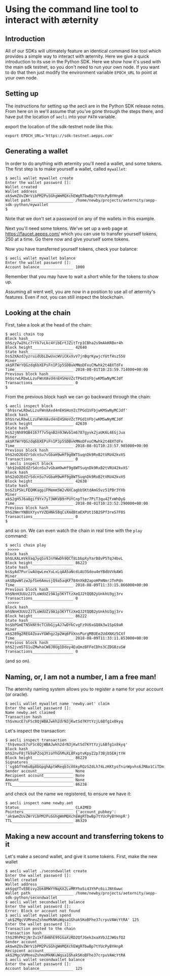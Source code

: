 # Using the command line tool to interact with æternity

## Introduction

All of our SDKs will ultimately feature an identical command line tool which provides a simple way to interact with æternity. Here we give a quick introduction to its use in the Python SDK. Here we show how it's used with the main sdk testnet, so you don't need to run your own node. If you want to do that then just modify the environment variable `EPOCH_URL` to point at your own node.

## Setting up

The instructions for setting up the aecli are in the Python SDK release notes. From here on in we'll assume that you've gone through the steps there, and have put the location of `aecli` into your `PATH` variable.

export the location of the sdk-testnet node like this:
```
export EPOCH_URL='https://sdk-testnet.aepps.com'
```

## Generating a wallet

In order to do anything with æternity you'll need a wallet, and some tokens. The first step is to make yourself a wallet, called `mywallet`:
```
$ aecli wallet mywallet create
Enter the wallet password []: 
Wallet created
Wallet address________________ ak$wmZUvZWrVibPM2PuSGhgWmMQXchEWgRTbwBp7tYUcPyBYHnpR
Wallet path___________________ /home/newby/projects/aeternity/aepp-sdk-python/mywallet
$ 
```

Note that we don't set a password on any of the wallets in this example.

Next you'll need some tokens. We've set up a web page at https://faucet.aepps.com/ which you can use to transfer yourself tokens, 250 at a time. Go there now and give yourself some tokens. 

Now you have transferred yourself tokens, check your balance:

```
$ aecli wallet mywallet balance
Enter the wallet password []: 
Account balance_______________ 1000
```

Remember that you may have to wait a short while for the tokens to show up.

Assuming all went well, you are now in a position to use all of æternity's features. Even if not, you can still inspect the blockchain.

## Looking at the chain

First, take a look at the head of the chain:
```
$ aecli chain top
Block hash____________________ bh$zy7w2hLc7rYk7vLkc4YibErtJZitTrp1CBha2s9mAkKRBxr4h
Block height__________________ 42640
State hash____________________ bs$2XAzdJyzruidUbLDwUxcWViCKxXvV7jnBqrKywjcYUtf4sz55U
Miner_________________________ ak$RTWrYQGzdq6bXEPsFn1PJp5SDBvkMNoDFxuCMwhk2t48XTdFx
Time__________________________ 2018-08-01T10:23:59.714000+00:00
Previous block hash___________ bh$srwLRbwLLzuFWnXAvd4nEHSHoVZcTPGd1VFbjwKMSwNyMCJdf
Transactions__________________ 0
$
```

From the previous block hash we can go backward through the chain:
```
$ aecli inspect block 'bh$srwLRbwLLzuFWnXAvd4nEHSHoVZcTPGd1VFbjwKMSwNyMCJdf'
Block hash____________________ bh$srwLRbwLLzuFWnXAvd4nEHSHoVZcTPGd1VFbjwKMSwNyMCJdf
Block height__________________ 42639
State hash____________________ bs$2jNh89QB4167f7v5qnB2n9JWvb1m6787gyvkZjaUK6L4EGjJux
Miner_________________________ ak$RTWrYQGzdq6bXEPsFn1PJp5SDBvkMNoDFxuCMwhk2t48XTdFx
Time__________________________ 2018-08-01T10:23:57.985000+00:00
Previous block hash___________ bh$2oD2EdZrSdcnSu7vGbaH9wHf9g8WTSuqnDk9RxB2tVRU42kvXS
Transactions__________________ 0
$ aecli inspect block 'bh$2oD2EdZrSdcnSu7vGbaH9wHf9g8WTSuqnDk9RxB2tVRU42kvXS'
Block hash____________________ bh$2oD2EdZrSdcnSu7vGbaH9wHf9g8WTSuqnDk9RxB2tVRU42kvXS
Block height__________________ 42638
State hash____________________ bs$2iPSkLFEQHKagpiFMemm5W2vNXCagbbSKtdAmG5vz51PBr3YXb
Miner_________________________ ak$2gH5J6a8gif9Yx7y73WKVB9rPUYCnpTter7PiT3qu4ZfxWhDyG
Time__________________________ 2018-08-01T10:23:52.290000+00:00
Previous block hash___________ bh$2NmrYNBUXYyvYVZEHNkS8qCsXmdBtaEXPUt15B2SPf3reS7F8S
Transactions__________________ 0
$ 
```
and so on. We can even watch the chain in real time with the `play` command:
```
$ aecli chain play
 >>>>> 
Block hash____________________ bh$LKALmVkVaqJyqSv9JnYWwDh9QCf8LbbpXyYarB8vP5TqJ4bvL
Block height__________________ 86223
State hash____________________ bs$yAd7PuriwAUqwLexYuLxLqAA5aNcdiAU3Sdou4eYBdbVVkAW1
Miner_________________________ ak$BpwWtzwJpfGe6AmusjQ9a5aqKF784nXkB2apoHPmNmrJTnPdn
Time__________________________ 2018-08-09T11:33:15.866000+00:00
Previous block hash___________ bh$NnH3UUz2J7LoWdUZi9A1p3KYTtzXeQJ2tQQB2yUnkhU3gj3rv
Transactions__________________ 0
 >>>>> 
Block hash____________________ bh$NnH3UUz2J7LoWdUZi9A1p3KYTtzXeQJ2tQQB2yUnkhU3gj3rv
Block height__________________ 86222
State hash____________________ bs$bPGmETN5kNt9cTCUbGjyAJ7wDYkCvgFz9V6xGQ8k3w1SpG9aR
Miner_________________________ ak$289g2REG4ZoavYGWhgz2p2Wq6FVXnsPurgM8UEe2UdXNXz5CXf
Time__________________________ 2018-08-09T11:33:11.853000+00:00
Previous block hash___________ bh$2jvmSTG1uZMwhaCW8J8Ug1Ddoy4EuQmzBFFeCDhs3CZDG8zuSW
Transactions__________________ 0
```
(and so on).

## Naming, or, I am not a number, I am a free man!

The æternity naming system allows you to register a name for your account (or oracle).

```
$ aecli wallet mywallet name 'newby.aet' claim
Enter the wallet password []: 
Name newby.aet claimed
Transaction hash______________ th$vmucE7sFSc8QjWBAJwkh2drN3jKwtSd7KYtYzjL6Bfg1x8kyq
```

Let's inspect the transaction:

```
$ aecli inspect transaction 'th$vmucE7sFSc8QjWBAJwkh2drN3jKwtSd7KYtYzjL6Bfg1x8kyq'
Block hash____________________ bh$2nvF8jTk9aPZoq3YzaYhGhMuXL8FxptvKpyZ2p73Bjb5EAjtYH
Block height__________________ 86229
Signatures____________________ ['sg$GfYm6uBp8bGpghAptWReqb3cX6kyRQzSZdLh74LzKKtyoTninWpvhs6JMAo1CiTDmi5E7A3b2ztC3beBq3sMVoprmxRCC']
Sender account________________ None
Recipient account_____________ None
Amount________________________ None
TTL___________________________ 86238
```

and check out the name we registered, to ensure we have it:

```
$ aecli inspect name newby.aet
Status________________________ CLAIMED
Pointers______________________ {'account_pubkey': 'ak$wmZUvZWrVibPM2PuSGhgWmMQXchEWgRTbwBp7tYUcPyBYHnpR'}
TTL___________________________ 86329
```

## Making a new account and transferring tokens to it

Let's make a second wallet, and give it some tokens. First, make the new wallet

```
$ aecli wallet ./secondwallet create
Enter the wallet password []: 
Wallet created
Wallet address________________ ak$gqYTvEBEivy2bk8MWYYNqXX2LvMRYho5i43YhPc6iiJNt6wwc
Wallet path___________________ /home/newby/projects/aeternity/aepp-sdk-python/secondwallet
$ aecli wallet secondwallet balance
Enter the wallet password []: 
Error: Block or account not found
$ aecli wallet mywallet spend 'ak$2MgcVUMneuZshmoMkNKuWqsa1GhakSKoBFhe37crpuVAWcYtRA' 125
Enter the wallet password []: 
Transaction posted to the chain
Transaction hash______________ th$29hPH2jNrZu1kfdmNhE991GaXzRD2QfJGek3xaXVbJZJWGsfQ2
Sender account________________ ak$wmZUvZWrVibPM2PuSGhgWmMQXchEWgRTbwBp7tYUcPyBYHnpR
Recipient account_____________ ak$2MgcVUMneuZshmoMkNKuWqsa1GhakSKoBFhe37crpuVAWcYtRA
$ aecli wallet secondwallet balance
Enter the wallet password []: 
Account balance_______________ 125
```


